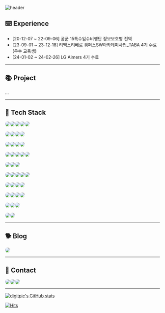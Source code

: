 ![header](https://capsule-render.vercel.app/api?type=waving&color=gradient&height=120&animation=fadeIn&section=footer&text=🐶🐾🦴&fontAlign=70)
## ⌨️ Experience
- [20-12-07 ~ 22-09-06] 공군 15특수임수비행단 정보보호병 전역
- [23-09-01 ~ 23-12-18] 티맥스티베로 캠퍼스SW아카데미사업_TABA 4기 수료 (우수 교육생)
- [24-01-02 ~ 24-02-26] LG Aimers 4기 수료
---
## 📚 Project
...

---
## 🔨 Tech Stack
<div style="display:flex; flex-direction:row; align-items:flex-start;">
        <img src="https://img.shields.io/badge/html5-E34F26?style=for-the-badge&logo=html5&logoColor=white" style="border-radius: 8px;"> 
        <img src="https://img.shields.io/badge/css-1572B6?style=for-the-badge&logo=css3&logoColor=white" style="border-radius: 8px;"> 
        <img src="https://img.shields.io/badge/javascript-F7DF1E?style=for-the-badge&logo=javascript&logoColor=white" style="border-radius: 8px;"> 
        <img src="https://img.shields.io/badge/bootstrap-7952B3?style=for-the-badge&logo=bootstrap&logoColor=white" style="border-radius: 8px;">
        <img src="https://img.shields.io/badge/react-61DAFB?style=for-the-badge&logo=react&logoColor=white" style="border-radius: 8px;">
    </div><br>
    <div style="display:flex; flex-direction:row; align-items:flex-start;">
        <img src="https://img.shields.io/badge/C-A8B9CC?style=for-the-badge&logo=C&logoColor=white" style="border-radius: 8px;">
        <img src="https://img.shields.io/badge/c++-00599C?style=for-the-badge&logo=cplusplus&logoColor=white" style="border-radius: 8px;">
        <img src="https://img.shields.io/badge/Java-007396?style=for-the-badge&logo=openjdk&logoColor=white" style="border-radius: 8px;"> 
        <img src="https://img.shields.io/badge/python-3776AB?style=for-the-badge&logo=python&logoColor=white" style="border-radius: 8px;"> 
    </div><br>
    <div style="display:flex; flex-direction:row; align-items:flex-start;">
        <img src="https://img.shields.io/badge/numpy-%23013243.svg?style=for-the-badge&logo=numpy&logoColor=white" style="border-radius: 8px;">
        <img src="https://img.shields.io/badge/pandas-%23150458.svg?style=for-the-badge&logo=pandas&logoColor=white" style="border-radius: 8px;">
        <img src="https://img.shields.io/badge/Matplotlib-%23ffffff.svg?style=for-the-badge&logo=Matplotlib&logoColor=black" style="border-radius: 8px;"> 
        <img src="https://img.shields.io/badge/scikit--learn-%23F7931E.svg?style=for-the-badge&logo=scikit-learn&logoColor=white" style="border-radius: 8px;"> 
    </div><br>
    <div style="display:flex; flex-direction:row; align-items:flex-start;">
        <img src="https://img.shields.io/badge/mysql-4479A1?style=for-the-badge&logo=mysql&logoColor=white" style="border-radius: 8px;"> 
        <img src="https://img.shields.io/badge/mariadb-003545?style=for-the-badge&logo=mariadb&logoColor=white" style="border-radius: 8px;">
        <img src="https://img.shields.io/badge/oracle-F80000?style=for-the-badge&logo=oracle&logoColor=white" style="border-radius: 8px;"> 
        <img src="https://img.shields.io/badge/tibero6-3F48CC?style=for-the-badge&logo=t&logoColor=white" style="border-radius: 8px;">
        <img src="https://img.shields.io/badge/MongoDB-%234ea94b.svg?style=for-the-badge&logo=mongodb&logoColor=white" style="border-radius: 8px;">
    </div><br>
    <div style="display:flex; flex-direction:row; align-items:flex-start;">
        <img src="https://img.shields.io/badge/linux-FCC624?style=for-the-badge&logo=linux&logoColor=black" style="border-radius: 8px;"> 
        <img src="https://img.shields.io/badge/Ubuntu-E95420?style=for-the-badge&logo=ubuntu&logoColor=white" style="border-radius: 8px;"> 
        <img src="https://img.shields.io/badge/centos-002260?style=for-the-badge&logo=centos&logoColor=F0F0F0" style="border-radius: 8px;">  
    </div><br>
        <div style="display:flex; flex-direction:row; align-items:flex-start;">
        <img src="https://img.shields.io/badge/Spring Boot-6DB33F?style=for-the-badge&logo=spring boot&logoColor=white" style="border-radius: 8px;"> 
        <img src="https://img.shields.io/badge/Thymeleaf-%23005C0F.svg?style=for-the-badge&logo=Thymeleaf&logoColor=white
" style="border-radius: 8px;"> 
        <img src="https://img.shields.io/badge/Gradle-02303A.svg?style=for-the-badge&logo=Gradle&logoColor=white" style="border-radius: 8px;"> 
        <img src="https://img.shields.io/badge/flask-000000?style=for-the-badge&logo=flask&logoColor=white" style="border-radius: 8px;"> 
        <img src="https://img.shields.io/badge/nginx-%23009639.svg?style=for-the-badge&logo=nginx&logoColor=white" style="border-radius: 8px;"> 
    </div><br>
    <div style="display:flex; flex-direction:row; align-items:flex-start;">
        <img src="https://img.shields.io/badge/AWS-232F3E?style=for-the-badge&logo=amazon web services&logoColor=white" style="border-radius: 8px;"> 
        <img src="https://img.shields.io/badge/AWS EC2-FF9900?style=for-the-badge&logo=amazon ec2&logoColor=white" style="border-radius: 8px;"> 
        <img src="https://img.shields.io/badge/AWS RDS-527FFF?style=for-the-badge&logo=amazon rds&logoColor=white" style="border-radius: 8px;">
        <img src="https://img.shields.io/badge/AWS S3-569A31?style=for-the-badge&logo=amazon rds&logoColor=white" style="border-radius: 8px;">
    </div><br>
      <div style="display:flex; flex-direction:row; align-items:flex-start;">
        <img src="https://img.shields.io/badge/git-F05032?style=for-the-badge&logo=git&logoColor=white" style="border-radius: 8px;"> 
        <img src="https://img.shields.io/badge/github-181717?style=for-the-badge&logo=github&logoColor=white" style="border-radius: 8px;"> 
        <img src="https://img.shields.io/badge/github%20actions-%232671E5.svg?style=for-the-badge&logo=githubactions&logoColor=white" style="border-radius: 8px;"> 
        <img src="https://img.shields.io/badge/hibernate-59666C?style=for-the-badge&logo=hibernate&logoColor=white" style="border-radius: 8px;">
</div><br>
<div style="display:flex; flex-direction:row; align-items:flex-start;">
  <img src="https://img.shields.io/badge/yaml-%23ffffff.svg?style=for-the-badge&logo=yaml&logoColor=151515" style="border-radius: 8px;">
  <img src="https://img.shields.io/badge/Postman-FF6C37?style=for-the-badge&logo=postman&logoColor=white" style="border-radius: 8px;">
  <img src="https://img.shields.io/badge/jenkins-%232C5263.svg?style=for-the-badge&logo=jenkins&logoColor=white" style="border-radius: 8px;">
</div><br>
<div style="display:flex; flex-direction:row; align-items:flex-start;">
  <img src="https://img.shields.io/badge/docker-%230db7ed.svg?style=for-the-badge&logo=docker&logoColor=white" style="border-radius: 8px;">
  <img src="https://img.shields.io/badge/kubernetes-%23326ce5.svg?style=for-the-badge&logo=kubernetes&logoColor=white" style="border-radius: 8px;">
</div>

---
## 🐕 Blog
<div style="display:flex; flex-direction:row;">
    <a href="https://velog.io/@digitpic">
        <img src="https://img.shields.io/badge/Velog-20c997?style=for-the-badge&logo=Vimeo&logoColor=white" style="border-radius: 8px;"> 
    </a>
</div>

---

## 📳 Contact
<div style="display:flex; flex-direction:row;">
    <a href="https://open.kakao.com/o/s26rBC9f">
        <img src="https://img.shields.io/badge/KakaoTalk-FFCD00?style=for-the-badge&logoColor=black&logo=KakaoTalk" style="border-radius: 8px;"> 
    </a>
    <a href="https://www.instagram.com/_di.pic">
        <img src="https://img.shields.io/badge/Instagram-E4405F?style=for-the-badge&logo=Instagram&logoColor=white" style="border-radius: 8px;">
    </a>
        <a href="mailto:jkw5033@gmail.com">
        <img src="https://img.shields.io/badge/Gmail-EA4335?style=for-the-badge&logo=Gmail&logoColor=white" style="border-radius: 8px;">
    </a>
</div>

---
[![digitpic's GitHub stats](https://github-readme-stats.vercel.app/api?username=digitpic&include_all_commits=true&show_icons=true&theme=cobalt)](https://github.com/digitpic/github-readme-stats)

[![Hits](https://hits.seeyoufarm.com/api/count/incr/badge.svg?url=https%3A%2F%2Fgithub.com%2Fdigitpic%2F&count_bg=%2379C83D&title_bg=%23555555&icon=cliqz.svg&icon_color=%23E7E7E7&title=GITHUB&edge_flat=false)](https://hits.seeyoufarm.com)

